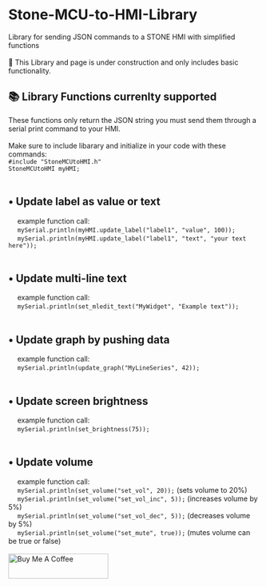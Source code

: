 # Stone-MCU-to-HMI-Library
Library for sending JSON commands to a STONE HMI with simplified functions
<br/><br/>
🚧 This Library and page is under construction and only includes basic functionality.
<br/>
<h2>📚 Library Functions currenlty supported</h2>
These functions only return the JSON string you must send them through a serial print command to your HMI.
<br/>
<br/>
Make sure to include libarary and initialize in your code with these commands:<br/>
<code>#include "StoneMCUtoHMI.h"</code>
<br/>
<code>StoneMCUtoHMI myHMI;</code>
<br/>
<br/>
<h2>•  Update label as value or text</h2>
&emsp; example function call:<br/>
&emsp; <code>mySerial.println(myHMI.update_label("label1", "value", 100));</code>
<br/>
&emsp; <code>mySerial.println(myHMI.update_label("label1", "text", "your text here"));</code>
<br/>
<br/>
<h2>•  Update multi-line text</h2>
&emsp; example function call:<br/>
&emsp; <code>mySerial.println(set_mledit_text("MyWidget", "Example text"));</code>
<br/>
<br/>
<h2>•  Update graph by pushing data</h2>
&emsp; example function call:<br/>
&emsp; <code>mySerial.println(update_graph("MyLineSeries", 42));</code>
<br/>
<br/>
<h2>•  Update screen brightness</h2>
&emsp; example function call:<br/>
&emsp; <code>mySerial.println(set_brightness(75));</code>
<br/>
<br/>
<h2>•  Update volume</h2>
&emsp; example function call:<br/>
&emsp; <code>mySerial.println(set_volume("set_vol", 20));</code> (sets volume to 20%)<br/>
&emsp; <code>mySerial.println(set_volume("set_vol_inc", 5));</code> (increases volume by 5%)<br/>
&emsp; <code>mySerial.println(set_volume("set_vol_dec", 5));</code> (decreases volume by 5%)<br/>
&emsp; <code>mySerial.println(set_volume("set_mute", true));</code> (mutes volume can be true or false)
<br/>
<br/>
<a href="https://www.buymeacoffee.com/JoshMH91" target="_blank"><img src="https://cdn.buymeacoffee.com/buttons/default-yellow.png" alt="Buy Me A Coffee" height="50" width="200"></a>
